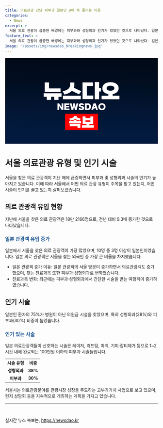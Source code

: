 ```yaml
---
title: 의료관광 강남 피부과 일본인 9배 쑥 들리는 이유
categories:
  - News
excerpt: >
  서울 의료 관광이 급증한 배경에는 피부과와 성형외과 인기가 있었던 것으로 나타났다. 일본 관광객의 발길이 서울로 이어지면서, 특히 피부과 시술을 받고 귀국하는 서울 여행코스가 유명해졌다. 지난해 일본에서 서울을 찾은 의료관광객은 18만2166명으로, 전년 대비 9.3배 증가했다. 특히 피부과와 성형외과에서의 간단한 시술을 받는 여행객이 늘면서, 피부과 성형외과가 외국인 의료관광객에게 인기를 끌고 있다.
feature_text: >
  서울 의료 관광이 급증한 배경에는 피부과와 성형외과 인기가 있었던 것으로 나타났다. 일본 관광객의 발길이 서울로 이어지면서, 특히 피부과 시술을 받고 귀국하는 서울 여행코스가 유명해졌다. 지난해 일본에서 서울을 찾은 의료관광객은 18만2166명으로, 전년 대비 9.3배 증가했다. 특히 피부과와 성형외과에서의 간단한 시술을 받는 여행객이 늘면서, 피부과 성형외과가 외국인 의료관광객에게 인기를 끌고 있다.
image: '/assets/img/newsdao_breakingnews.jpg'
---
```


<p><img src="/assets/img/newsdao_breakingnews.jpg" alt="firstkoreanews 속보" /></p>

<h1 data-ke-size="size26">서울 의료관광 유형 및 인기 시술</h1>

<p data-ke-size="size16">서울을 찾은 의료 관광객이 지난 해에 급증하면서 피부과 및 성형외과 시술의 인기가 높아지고 있습니다. 이에 따라 서울에서 어떤 의료 관광 유형이 주목을 받고 있는지, 어떤 시술이 인기를 끌고 있는지 살펴보겠습니다.</p>

<h2 data-ke-size="size24">의료 관광객 유입 현황</h2>

<p data-ke-size="size16">지난해 서울을 찾은 의료 관광객은 18만 2166명으로, 전년 대비 9.3배 증가한 것으로 나타났습니다. </p>

<h3 data-ke-size="size22"><span style="color: #1a5490;">일본 관광객 유입 증가</span></h3>

<p data-ke-size="size16">일본에서 서울을 찾은 의료 관광객이 가장 많았으며, 10명 중 3명 이상이 일본인이었습니다. 일본 의료 관광객은 서울을 찾는 외국인 중 가장 큰 비율을 차지했습니다.</p>

<ul>
  <li>일본 관광객 증가 이유: 일본 관광객의 서울 방문이 증가하면서 의료관광객도 증가했으며, 찾는 진료과목 또한 피부과·성형외과로 변화했습니다.</li>
  <li>진료과목 변화: 최근에는 피부과·성형외과에서 간단한 시술을 받는 여행객이 증가하였습니다.</li>
</ul>

<h2 data-ke-size="size24">인기 시술</h2>

<p data-ke-size="size16">일본인 환자의 75%가 병원이 아닌 의원급 시설을 찾았으며, 특히 성형외과(38%)와 피부과(30%) 비중이 높았습니다.</p>

<h3 data-ke-size="size22"><span style="color: #1a5490;">인기 있는 시술</span></h3>

<p data-ke-size="size16">일본 의료관광객들이 선호하는 시술은 레이저, 리프팅, 미백, 기미·잡티제거 등으로 1~2시간 내에 완료되는 100만원 이하의 피부과 시술들입니다.</p>

<table>
  <tr>
    <td style="text-align: center; height: 17px;"><b>시술 유형</b></td>
    <td style="text-align: center; height: 17px;"><b>비중</b></td>
  </tr>
  <tr>
    <td style="text-align: center; height: 17px;"><b>성형외과</b></td>
    <td style="text-align: center; height: 17px;"><b>38%</b></td>
  </tr>
  <tr>
    <td style="text-align: center; height: 17px;"><b>피부과</b></td>
    <td style="text-align: center; height: 17px;"><b>30%</b></td>
  </tr>
</table>

<p data-ke-size="size16">서울시는 의료관광분야를 관광시장 성장을 주도하는 고부가가치 사업으로 보고 있으며, 현지 상담회 등을 지속적으로 개최하는 계획을 가지고 있습니다.</p>

<hr data-ke-size="medium">

<p data-ke-size="size16">&nbsp;</p>
실시간 뉴스 속보는, <a href="https://newsdao.kr" rel="dofollow">https://newsdao.kr</a>


